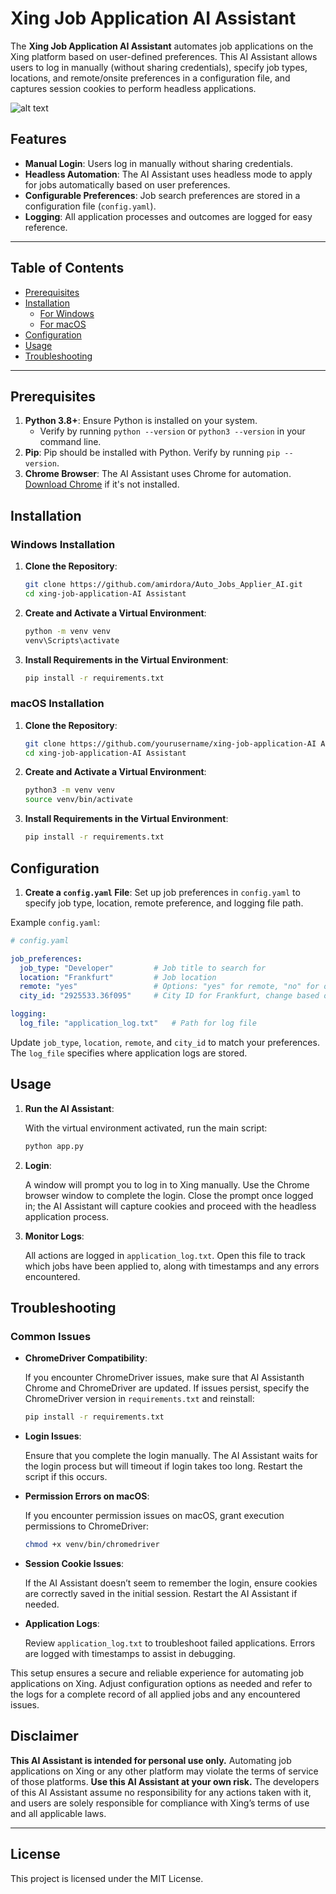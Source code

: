 
# Xing Job Application AI Assistant

The **Xing Job Application AI Assistant** automates job applications on the Xing platform based on user-defined preferences. This AI Assistant allows users to log in manually (without sharing credentials), specify job types, locations, and remote/onsite preferences in a configuration file, and captures session cookies to perform headless applications.

![alt text](/Readme/screenshot.png)

## Features

- **Manual Login**: Users log in manually without sharing credentials.
- **Headless Automation**: The AI Assistant uses headless mode to apply for jobs automatically based on user preferences.
- **Configurable Preferences**: Job search preferences are stored in a configuration file (`config.yaml`).
- **Logging**: All application processes and outcomes are logged for easy reference.

---

## Table of Contents
- [Prerequisites](#prerequisites)
- [Installation](#installation)
  - [For Windows](#windows-installation)
  - [For macOS](#macos-installation)
- [Configuration](#configuration)
- [Usage](#usage)
- [Troubleshooting](#troubleshooting)

---

## Prerequisites

1. **Python 3.8+**: Ensure Python is installed on your system.
   - Verify by running `python --version` or `python3 --version` in your command line.
2. **Pip**: Pip should be installed with Python. Verify by running `pip --version`.
3. **Chrome Browser**: The AI Assistant uses Chrome for automation. [Download Chrome](https://www.google.com/chrome/) if it's not installed.

## Installation

### Windows Installation

1. **Clone the Repository**: 
   ```bash
   git clone https://github.com/amirdora/Auto_Jobs_Applier_AI.git
   cd xing-job-application-AI Assistant
   ```
2. **Create and Activate a Virtual Environment**:
   ```bash
   python -m venv venv
   venv\Scripts\activate
   ```
3. **Install Requirements in the Virtual Environment**:
   ```bash
   pip install -r requirements.txt
   ```

### macOS Installation

1. **Clone the Repository**:
   ```bash
   git clone https://github.com/yourusername/xing-job-application-AI Assistant.git
   cd xing-job-application-AI Assistant
   ```
2. **Create and Activate a Virtual Environment**:
   ```bash
   python3 -m venv venv
   source venv/bin/activate
   ```
3. **Install Requirements in the Virtual Environment**:
   ```bash
   pip install -r requirements.txt
   ```

## Configuration

1. **Create a `config.yaml` File**: Set up job preferences in `config.yaml` to specify job type, location, remote preference, and logging file path.

Example `config.yaml`:
   ```yaml
   # config.yaml

   job_preferences:
     job_type: "Developer"         # Job title to search for
     location: "Frankfurt"         # Job location
     remote: "yes"                 # Options: "yes" for remote, "no" for on-site
     city_id: "2925533.36f095"     # City ID for Frankfurt, change based on target location

   logging:
     log_file: "application_log.txt"   # Path for log file
   ```
   Update `job_type`, `location`, `remote`, and `city_id` to match your preferences. The `log_file` specifies where application logs are stored.

## Usage

1. **Run the AI Assistant**:

   With the virtual environment activated, run the main script:
   ```bash
   python app.py
   ```

2. **Login**:

   A window will prompt you to log in to Xing manually. Use the Chrome browser window to complete the login.
   Close the prompt once logged in; the AI Assistant will capture cookies and proceed with the headless application process.

3. **Monitor Logs**:

   All actions are logged in `application_log.txt`. Open this file to track which jobs have been applied to, along with timestamps and any errors encountered.

## Troubleshooting

### Common Issues

- **ChromeDriver Compatibility**:

  If you encounter ChromeDriver issues, make sure that AI Assistanth Chrome and ChromeDriver are updated. If issues persist, specify the ChromeDriver version in `requirements.txt` and reinstall:
  ```bash
  pip install -r requirements.txt
  ```

- **Login Issues**:

  Ensure that you complete the login manually. The AI Assistant waits for the login process but will timeout if login takes too long. Restart the script if this occurs.

- **Permission Errors on macOS**:

  If you encounter permission issues on macOS, grant execution permissions to ChromeDriver:
  ```bash
  chmod +x venv/bin/chromedriver
  ```

- **Session Cookie Issues**:

  If the AI Assistant doesn’t seem to remember the login, ensure cookies are correctly saved in the initial session. Restart the AI Assistant if needed.

- **Application Logs**:

  Review `application_log.txt` to troubleshoot failed applications. Errors are logged with timestamps to assist in debugging.

This setup ensures a secure and reliable experience for automating job applications on Xing. Adjust configuration options as needed and refer to the logs for a complete record of all applied jobs and any encountered issues.

## Disclaimer

**This AI Assistant is intended for personal use only.** Automating job applications on Xing or any other platform may violate the terms of service of those platforms. **Use this AI Assistant at your own risk.** The developers of this AI Assistant assume no responsibility for any actions taken with it, and users are solely responsible for compliance with Xing’s terms of use and all applicable laws.

---

## License

This project is licensed under the MIT License.
